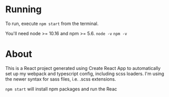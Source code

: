 # Running
To run, execute `npm start` from the terminal. 

You'll need node >= 10.16 and npm >= 5.6.
`node -v`
`npm -v`

# About
This is a React project generated using Create React App to automatically set up my webpack and typescript config, including scss loaders.
I'm using the newer syntax for sass files, i.e. .scss extensions.

`npm start` will install npm packages and run the Reac 
#